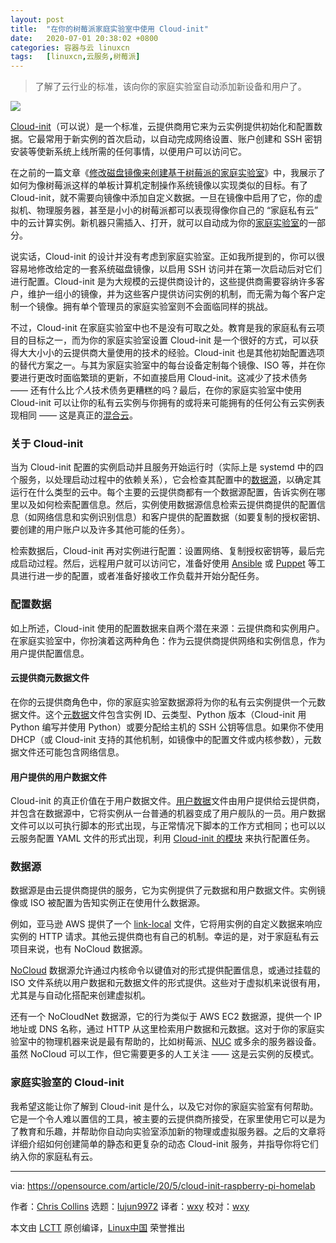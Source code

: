 ```yaml
---
layout: post
title:	"在你的树莓派家庭实验室中使用 Cloud-init"
date:	2020-07-01 20:38:02 +0800 
categories:	容器与云 linuxcn 
tags:	[linuxcn,云服务,树莓派]
---
```




> 
> 了解了云行业的标准，该向你的家庭实验室自动添加新设备和用户了。
> 
> 
> 


![](/Asserts/Images//attachment/album/202007/01/203559wt8tnnnxnc6jcnn8.jpg)


[Cloud-init](https://cloudinit.readthedocs.io/)（可以说）是一个标准，云提供商用它来为云实例提供初始化和配置数据。它最常用于新实例的首次启动，以自动完成网络设置、账户创建和 SSH 密钥安装等使新系统上线所需的任何事情，以便用户可以访问它。


在之前的一篇文章《[修改磁盘镜像来创建基于树莓派的家庭实验室](/article-12277-1.html)》中，我展示了如何为像树莓派这样的单板计算机定制操作系统镜像以实现类似的目标。有了 Cloud-init，就不需要向镜像中添加自定义数据。一旦在镜像中启用了它，你的虚拟机、物理服务器，甚至是小小的树莓派都可以表现得像你自己的 “家庭私有云” 中的云计算实例。新机器只需插入、打开，就可以自动成为你的[家庭实验室](https://opensource.com/article/19/3/home-lab)的一部分。


说实话，Cloud-init 的设计并没有考虑到家庭实验室。正如我所提到的，你可以很容易地修改给定的一套系统磁盘镜像，以启用 SSH 访问并在第一次启动后对它们进行配置。Cloud-init 是为大规模的云提供商设计的，这些提供商需要容纳许多客户，维护一组小的镜像，并为这些客户提供访问实例的机制，而无需为每个客户定制一个镜像。拥有单个管理员的家庭实验室则不会面临同样的挑战。


不过，Cloud-init 在家庭实验室中也不是没有可取之处。教育是我的家庭私有云项目的目标之一，而为你的家庭实验室设置 Cloud-init 是一个很好的方式，可以获得大大小小的云提供商大量使用的技术的经验。Cloud-init 也是其他初始配置选项的替代方案之一。与其为家庭实验室中的每台设备定制每个镜像、ISO 等，并在你要进行更改时面临繁琐的更新，不如直接启用 Cloud-init。这减少了技术债务 —— 还有什么比*个人*技术债务更糟糕的吗？最后，在你的家庭实验室中使用 Cloud-init 可以让你的私有云实例与你拥有的或将来可能拥有的任何公有云实例表现相同 —— 这是真正的[混合云](https://www.redhat.com/en/topics/cloud-computing/what-is-hybrid-cloud)。


### 关于 Cloud-init


当为 Cloud-init 配置的实例启动并且服务开始运行时（实际上是 systemd 中的四个服务，以处理启动过程中的依赖关系），它会检查其配置中的[数据源](https://cloudinit.readthedocs.io/en/latest/topics/Asserts/Images/sources.html)，以确定其运行在什么类型的云中。每个主要的云提供商都有一个数据源配置，告诉实例在哪里以及如何检索配置信息。然后，实例使用数据源信息检索云提供商提供的配置信息（如网络信息和实例识别信息）和客户提供的配置数据（如要复制的授权密钥、要创建的用户账户以及许多其他可能的任务）。


检索数据后，Cloud-init 再对实例进行配置：设置网络、复制授权密钥等，最后完成启动过程。然后，远程用户就可以访问它，准备好使用 [Ansible](https://www.ansible.com/) 或 [Puppet](https://puppet.com/) 等工具进行进一步的配置，或者准备好接收工作负载并开始分配任务。


### 配置数据


如上所述，Cloud-init 使用的配置数据来自两个潜在来源：云提供商和实例用户。在家庭实验室中，你扮演着这两种角色：作为云提供商提供网络和实例信息，作为用户提供配置信息。


#### 云提供商元数据文件


在你的云提供商角色中，你的家庭实验室数据源将为你的私有云实例提供一个元数据文件。这个[元数据](https://cloudinit.readthedocs.io/en/latest/topics/instancedata.html#)文件包含实例 ID、云类型、Python 版本（Cloud-init 用 Python 编写并使用 Python）或要分配给主机的 SSH 公钥等信息。如果你不使用 DHCP（或 Cloud-init 支持的其他机制，如镜像中的配置文件或内核参数），元数据文件还可能包含网络信息。


#### 用户提供的用户数据文件


Cloud-init 的真正价值在于用户数据文件。[用户数据](https://cloudinit.readthedocs.io/en/latest/topics/format.html)文件由用户提供给云提供商，并包含在数据源中，它将实例从一台普通的机器变成了用户舰队的一员。用户数据文件可以以可执行脚本的形式出现，与正常情况下脚本的工作方式相同；也可以以云服务配置 YAML 文件的形式出现，利用 [Cloud-init 的模块](https://cloudinit.readthedocs.io/en/latest/topics/modules.html) 来执行配置任务。


### 数据源


数据源是由云提供商提供的服务，它为实例提供了元数据和用户数据文件。实例镜像或 ISO 被配置为告知实例正在使用什么数据源。


例如，亚马逊 AWS 提供了一个 [link-local](https://en.wikipedia.org/wiki/Link-local_address) 文件，它将用实例的自定义数据来响应实例的 HTTP 请求。其他云提供商也有自己的机制。幸运的是，对于家庭私有云项目来说，也有 NoCloud 数据源。


[NoCloud](https://cloudinit.readthedocs.io/en/latest/topics/Asserts/Images/sources/nocloud.html) 数据源允许通过内核命令以键值对的形式提供配置信息，或通过挂载的 ISO 文件系统以用户数据和元数据文件的形式提供。这些对于虚拟机来说很有用，尤其是与自动化搭配来创建虚拟机。


还有一个 NoCloudNet 数据源，它的行为类似于 AWS EC2 数据源，提供一个 IP 地址或 DNS 名称，通过 HTTP 从这里检索用户数据和元数据。这对于你的家庭实验室中的物理机器来说是最有帮助的，比如树莓派、[NUC](https://en.wikipedia.org/wiki/Next_Unit_of_Computing) 或多余的服务器设备。虽然 NoCloud 可以工作，但它需要更多的人工关注 —— 这是云实例的反模式。


### 家庭实验室的 Cloud-init


我希望这能让你了解到 Cloud-init 是什么，以及它对你的家庭实验室有何帮助。它是一个令人难以置信的工具，被主要的云提供商所接受，在家里使用它可以是为了教育和乐趣，并帮助你自动向实验室添加新的物理或虚拟服务器。之后的文章将详细介绍如何创建简单的静态和更复杂的动态 Cloud-init 服务，并指导你将它们纳入你的家庭私有云。




---


via: <https://opensource.com/article/20/5/cloud-init-raspberry-pi-homelab>


作者：[Chris Collins](https://opensource.com/users/clcollins) 选题：[lujun9972](https://github.com/lujun9972) 译者：[wxy](https://github.com/wxy) 校对：[wxy](https://github.com/wxy)


本文由 [LCTT](https://github.com/LCTT/TranslateProject) 原创编译，[Linux中国](https://linux.cn/) 荣誉推出
